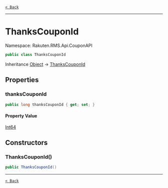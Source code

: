 [`< Back`](./)

---

# ThanksCouponId

Namespace: Rakuten.RMS.Api.CouponAPI

```csharp
public class ThanksCouponId
```

Inheritance [Object](https://docs.microsoft.com/en-us/dotnet/api/system.object) → [ThanksCouponId](./rakuten.rms.api.couponapi.thankscouponid)

## Properties

### **thanksCouponId**

```csharp
public long thanksCouponId { get; set; }
```

#### Property Value

[Int64](https://docs.microsoft.com/en-us/dotnet/api/system.int64)<br>

## Constructors

### **ThanksCouponId()**

```csharp
public ThanksCouponId()
```

---

[`< Back`](./)
